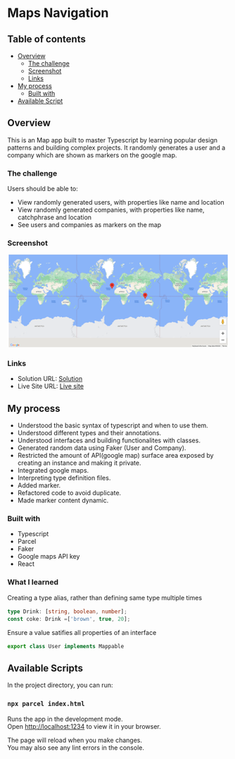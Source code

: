 # Maps Navigation

## Table of contents

- [Overview](#overview)
  - [The challenge](#the-challenge)
  - [Screenshot](#screenshot)
  - [Links](#links)
- [My process](#my-process)
  - [Built with](#built-with)
- [Available Script](#available-scripts)

## Overview

This is an Map app built to master Typescript by learning popular design patterns and building complex projects. It randomly generates a user and a company which are shown as markers on the google map.

### The challenge

Users should be able to:

- View randomly generated users, with properties like name and location
- View randomly generated companies, with properties like name, catchphrase and location
- See users and companies as markers on the map

### Screenshot

![Screen](./Screenshot.png)

### Links

- Solution URL: [Solution](https://github.com/Maysummer/Map)
- Live Site URL: [Live site](https://maysummer.github.io/FAQ-accordion-card/)

## My process

- Understood the basic syntax of typescript and when to use them.
- Understood different types and their annotations.
- Understood interfaces and building functionalites with classes.
- Generated random data using Faker (User and Company).
- Restricted the amount of API(google map) surface area exposed by creating an instance and making it private.
- Integrated google maps.
- Interpreting type definition files.
- Added marker.
- Refactored code to avoid duplicate.
- Made marker content dynamic.

### Built with

- Typescript
- Parcel
- Faker
- Google maps API key
- React

### What I learned

Creating a type alias, rather than defining same type multiple times

```ts
type Drink: [string, boolean, number];
const coke: Drink =['brown', true, 20];
```

Ensure a value satifies all properties of an interface

```ts
export class User implements Mappable
```

## Available Scripts

In the project directory, you can run:

### `npx parcel index.html`

Runs the app in the development mode.\
Open [http://localhost:1234](http://localhost:1234) to view it in your browser.

The page will reload when you make changes.\
You may also see any lint errors in the console.
